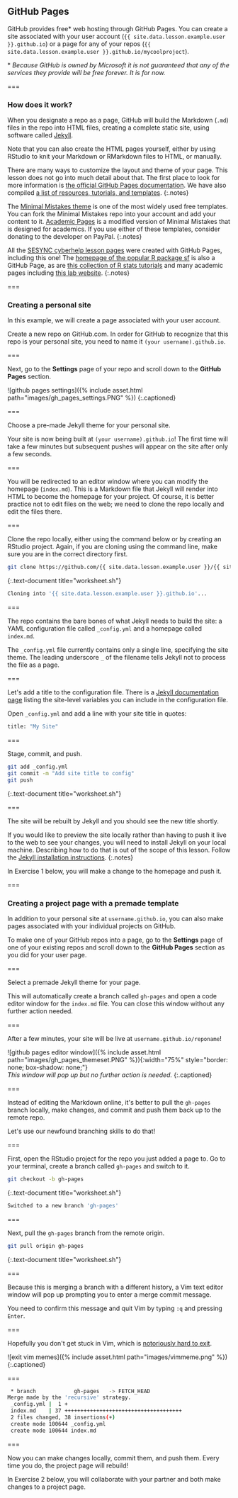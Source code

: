 ---
---

## GitHub Pages

GitHub provides free* web hosting through GitHub Pages. You can create a site associated with your user account 
(`{{ site.data.lesson.example.user }}.github.io`) or a page for any of your repos 
(`{{ site.data.lesson.example.user }}.github.io/mycoolproject`). 

\* *Because GitHub is owned by Microsoft it is not guaranteed that any of the services they provide will be free forever. It is for now.*

===

### How does it work?

When you designate a repo as a page, GitHub will build the Markdown (`.md`) files in the repo into
HTML files, creating a complete static site, using software called [Jekyll](https://jekyllrb.com/).

Note that you can also create the HTML pages yourself, either by using RStudio to knit your
Markdown or RMarkdown files to HTML, or manually.

There are many ways to customize the layout and theme of your page. This lesson does not go into
much detail about that. The first place to look for more information is 
[the official GitHub Pages documentation](https://docs.github.com/en/github/working-with-github-pages). 
We have also compiled [a list of resources, tutorials, and templates](https://cyberhelp.sesync.org/blog/github-pages-resources.html).
{:.notes}

The [Minimal Mistakes theme](https://github.com/mmistakes/minimal-mistakes) is one of the most widely used free templates. 
You can fork the Minimal Mistakes repo into your account and add your content to it.
[Academic Pages](https://github.com/academicpages/academicpages.github.io) is a modified version of Minimal Mistakes 
that is designed for academics.
If you use either of these templates, consider donating to the developer on PayPal.
{:.notes}

All the [SESYNC cyberhelp lesson pages](https://cyberhelp.sesync.org/lesson/) were created with GitHub Pages, 
including this one! 
The [homepage of the popular R package sf](https://r-spatial.github.io/sf/) is also a GitHub Page,
as are [this collection of R stats tutorials](https://tinystats.github.io/teacups-giraffes-and-statistics/index.html)
and many academic pages including [this lab website](http://nelson.rbind.io/).
{:.notes}

===

### Creating a personal site

In this example, we will create a page associated with your user account.

Create a new repo on GitHub.com. In order for GitHub to recognize that this repo is your personal site, 
you need to name it `(your username).github.io`. 

===

Next, go to the **Settings** page of your repo and scroll down to the
**GitHub Pages** section.

![github pages settings]({% include asset.html path="images/gh_pages_settings.PNG" %})
{:.captioned}

===

Choose a pre-made Jekyll theme for your personal site.

Your site is now being built at `(your username).github.io`! The first time will take a few 
minutes but subsequent pushes will appear on the site after only a few seconds.

===

You will be redirected to an editor window where you can modify the homepage (`index.md`).
This is a Markdown file that Jekyll will render into HTML to become the homepage for your project.
Of course, it is better practice not to edit files on the web; we need to clone the
repo locally and edit the files there.

===

Clone the repo locally, either using the command below or by creating an RStudio project.
Again, if you are cloning using the command line, make sure you are in the correct directory first.

~~~bash
git clone https://github.com/{{ site.data.lesson.example.user }}/{{ site.data.lesson.example.user }}.github.io
~~~
{:.text-document title="worksheet.sh"}

~~~bash
Cloning into '{{ site.data.lesson.example.user }}.github.io'...
~~~

===

The repo contains the bare bones of what Jekyll needs to build the site:
a YAML configuration file called `_config.yml` and a homepage called `index.md`.

The `_config.yml` file currently contains only a single line, specifying the site theme.
The leading underscore `_` of the filename tells Jekyll not to process the file as a page.

===

Let's add a title to the configuration file.
There is a [Jekyll documentation page](https://jekyllrb.com/docs/variables/) listing
the site-level variables you can include in the configuration file.

Open `_config.yml` and add a line with your site title in quotes:

~~~bash
title: "My Site"
~~~

===

Stage, commit, and push.

~~~bash
git add _config.yml
git commit -m "Add site title to config"
git push
~~~
{:.text-document title="worksheet.sh"}

===

The site will be rebuilt by Jekyll and you should see the new title shortly.

If you would like to preview the site locally rather than having to push it
live to the web to see your changes, you will need to install Jekyll
on your local machine. Describing how to do that is out of the scope of this lesson. 
Follow the [Jekyll installation instructions](https://jekyllrb.com/docs/).
{:.notes}

In Exercise 1 below, you will make a change to the homepage and push it.

===

### Creating a project page with a premade template

In addition to your personal site at `username.github.io`, you can also make pages associated with your
individual projects on GitHub.

To make one of your GitHub repos into a page, go to the **Settings** page of one of your existing repos
and scroll down to the **GitHub Pages** section as you did for your user page.

===

Select a premade Jekyll theme for your page.

This will automatically create a branch called `gh-pages` and open a code editor window for the `index.md` file. 
You can close this window without any further action needed.

===

After a few minutes, your site will be live at `username.github.io/reponame`!

![github pages editor window]({% include asset.html path="images/gh_pages_themeset.PNG" %}){:width="75%" style="border: none; box-shadow: none;"}  
*This window will pop up but no further action is needed.*
{:.captioned}

===

Instead of editing the Markdown online, it's better to pull the `gh-pages` branch locally, make changes, and commit and push them back up to the remote repo. 


Let's use our newfound branching skills to do that!

===

First, open the RStudio project for the repo you just added a page to. 
Go to your terminal, create a branch called `gh-pages` and switch to it.

~~~bash
git checkout -b gh-pages
~~~
{:.text-document title="worksheet.sh"}

~~~bash
Switched to a new branch 'gh-pages'
~~~

===

Next, pull the `gh-pages` branch from the remote origin.

<!-- change this to "allow unrelated histories" once git is updated on the rstudio server!!! -->

~~~bash
git pull origin gh-pages
~~~
{:.text-document title="worksheet.sh"}

===

Because this is merging a branch with a different history, a Vim text editor
window will pop up prompting you to enter a merge commit message.

You need to confirm this message and quit Vim by typing `:q` and pressing `Enter`.

===

Hopefully you don't get stuck in Vim, which is [notoriously hard to exit](https://stackoverflow.com/questions/11828270/how-do-i-exit-the-vim-editor).

![exit vim memes]({% include asset.html path="images/vimmeme.png" %})
{:.captioned}

===

~~~bash
 * branch            gh-pages   -> FETCH_HEAD
Merge made by the 'recursive' strategy.
 _config.yml |  1 +
 index.md    | 37 +++++++++++++++++++++++++++++++++++++
 2 files changed, 38 insertions(+)
 create mode 100644 _config.yml
 create mode 100644 index.md
~~~

===

Now you can make changes locally, commit them, and push them. Every time you do, the project page will rebuild!

In Exercise 2 below, you will collaborate with your partner and both make changes to a project page.

